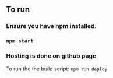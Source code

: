 ## To run
### Ensure you have npm installed.
### `npm start`

### Hosting is done on github page
To run the the build script: `npm run deploy`